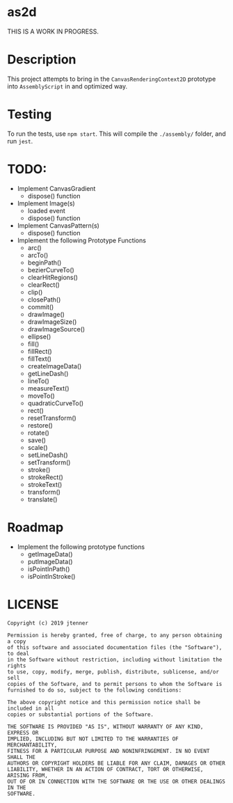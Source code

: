 # as2d

THIS IS A WORK IN PROGRESS.

# Description

This project attempts to bring in the `CanvasRenderingContext2D` prototype into `AssemblyScript` in
and optimized way.

# Testing

To run the tests, use `npm start`. This will compile the `./assembly/` folder, and run `jest`.

# TODO:
- Implement CanvasGradient
  - dispose() function
- Implement Image(s)
  - loaded event
  - dispose() function
- Implement CanvasPattern(s)
  - dispose() function
- Implement the following Prototype Functions
  - arc()
  - arcTo()
  - beginPath()
  - bezierCurveTo()
  - clearHitRegions()
  - clearRect()
  - clip()
  - closePath()
  - commit()
  - drawImage()
  - drawImageSize()
  - drawImageSource()
  - ellipse()
  - fill()
  - fillRect()
  - fillText()
  - createImageData()
  - getLineDash()
  - lineTo()
  - measureText()
  - moveTo()
  - quadraticCurveTo()
  - rect()
  - resetTransform()
  - restore()
  - rotate()
  - save()
  - scale()
  - setLineDash()
  - setTransform()
  - stroke()
  - strokeRect()
  - strokeText()
  - transform()
  - translate()

# Roadmap

- Implement the following prototype functions
  - getImageData()
  - putImageData()
  - isPointInPath()
  - isPointInStroke()


# LICENSE

```
Copyright (c) 2019 jtenner

Permission is hereby granted, free of charge, to any person obtaining a copy
of this software and associated documentation files (the "Software"), to deal
in the Software without restriction, including without limitation the rights
to use, copy, modify, merge, publish, distribute, sublicense, and/or sell
copies of the Software, and to permit persons to whom the Software is
furnished to do so, subject to the following conditions:

The above copyright notice and this permission notice shall be included in all
copies or substantial portions of the Software.

THE SOFTWARE IS PROVIDED "AS IS", WITHOUT WARRANTY OF ANY KIND, EXPRESS OR
IMPLIED, INCLUDING BUT NOT LIMITED TO THE WARRANTIES OF MERCHANTABILITY,
FITNESS FOR A PARTICULAR PURPOSE AND NONINFRINGEMENT. IN NO EVENT SHALL THE
AUTHORS OR COPYRIGHT HOLDERS BE LIABLE FOR ANY CLAIM, DAMAGES OR OTHER
LIABILITY, WHETHER IN AN ACTION OF CONTRACT, TORT OR OTHERWISE, ARISING FROM,
OUT OF OR IN CONNECTION WITH THE SOFTWARE OR THE USE OR OTHER DEALINGS IN THE
SOFTWARE.
```
